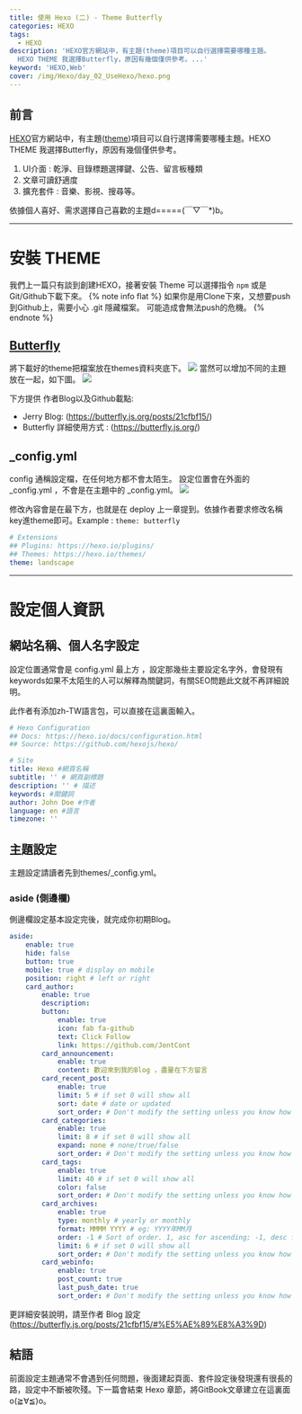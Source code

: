 ```yaml
---
title: 使用 Hexo (二) - Theme Butterfly  
categories: HEXO
tags: 
  - HEXO
description: 'HEXO官方網站中，有主題(theme)項目可以自行選擇需要哪種主題。
  HEXO THEME 我選擇Butterfly，原因有幾個僅供參考。...'
keyword: 'HEXO,Web'
cover: /img/Hexo/day_02_UseHexo/hexo.png
---
```


## 前言
[HEXO](https://hexo.io/themes/)官方網站中，有主題([theme](https://hexo.io/themes/))項目可以自行選擇需要哪種主題。HEXO THEME 我選擇Butterfly，原因有幾個僅供參考。
  1. UI介面 : 乾淨、目錄標題選擇鍵、公告、留言板種類
  2. 文章可讀舒適度
  3. 擴充套件 : 音樂、影視、搜尋等。
  
依據個人喜好、需求選擇自己喜歡的主題d=====(￣▽￣*)b。

---
# 安裝 THEME
我們上一篇只有談到創建HEXO，接著安裝 Theme 可以選擇指令 ```npm``` 或是Git/Github下載下來。
{% note info flat %}
  如果你是用Clone下來，又想要push 到Github上，需要小心 .git 隱藏檔案。
  可能造成會無法push的危機。
{% endnote %}
## [Butterfly](https://github.com/jerryc127/hexo-theme-butterfly)
將下載好的theme把檔案放在themes資料夾底下。
![](/img/Hexo/day_02_UseHexo/img-01.png)
當然可以增加不同的主題放在一起，如下圖。
![](/img/Hexo/day_02_UseHexo/img-02.png)

下方提供 作者Blog以及Github載點: 
- Jerry Blog: (https://butterfly.js.org/posts/21cfbf15/)
- Butterfly 詳細使用方式 : (https://butterfly.js.org/)

## _config.yml 
config 通稱設定檔，在任何地方都不會太陌生。
設定位置會在外面的 _config.yml ，不會是在主題中的 _config.yml。
![](/img/Hexo/day_02_UseHexo/img-02.png)

修改內容會是在最下方，也就是在 deploy 上一章提到。依據作者要求修改名稱key進theme即可。Example : ```theme: butterfly``` 

``` yml
# Extensions
## Plugins: https://hexo.io/plugins/
## Themes: https://hexo.io/themes/
theme: landscape

```
---
# 設定個人資訊
## 網站名稱、個人名字設定
設定位置通常會是 config.yml 最上方 ，設定那幾些主要設定名字外，會發現有keywords如果不太陌生的人可以解釋為關鍵詞，有關SEO問題此文就不再詳細說明。

此作者有添加zh-TW語言包，可以直接在這裏面輸入。
```yml
# Hexo Configuration
## Docs: https://hexo.io/docs/configuration.html
## Source: https://github.com/hexojs/hexo/

# Site
title: Hexo #網頁名稱
subtitle: '' # 網頁副標題
description: '' # 描述
keywords: #關鍵詞
author: John Doe #作者
language: en #語言
timezone: '' 
```

## 主題設定
主題設定請讀者先到themes/_config.yml。
###  aside (側邊欄)
側邊欄設定基本設定完後，就完成你初期Blog。

```yml
aside:
	enable: true
 	hide: false
 	button: true
 	mobile: true # display on mobile
 	position: right # left or right
 	card_author:
 		enable: true
 		description:
 		button:
 			enable: true
 			icon: fab fa-github
 			text: Click Follow
 			link: https://github.com/JontCont
 		card_announcement:
 			enable: true
			content: 歡迎來到我的Blog ，盡量在下方留言
		card_recent_post:
 			enable: true
 			limit: 5 # if set 0 will show all
 			sort: date # date or updated
 			sort_order: # Don't modify the setting unless you know how it works
 		card_categories:
 			enable: true
 			limit: 8 # if set 0 will show all
 			expand: none # none/true/false
 			sort_order: # Don't modify the setting unless you know how it works
 		card_tags:
 			enable: true
 			limit: 40 # if set 0 will show all
 			color: false
 			sort_order: # Don't modify the setting unless you know how it works
 		card_archives:
 			enable: true
 			type: monthly # yearly or monthly
 			format: MMMM YYYY # eg: YYYY年MM月
 			order: -1 # Sort of order. 1, asc for ascending; -1, desc for 		descending
 			limit: 6 # if set 0 will show all
 			sort_order: # Don't modify the setting unless you know how it works
 		card_webinfo:
 			enable: true
 			post_count: true
 			last_push_date: true
 			sort_order: # Don't modify the setting unless you know how it works
```

更詳細安裝說明，請至作者 Blog 設定 (https://butterfly.js.org/posts/21cfbf15/#%E5%AE%89%E8%A3%9D)

## 結語
前面設定主題通常不會遇到任何問題，後面建起頁面、套件設定後發現還有很長的路，設定中不斷被吹殘。下一篇會結束 Hexo 章節，將GitBook文章建立在這裏面o(≧∀≦)o。